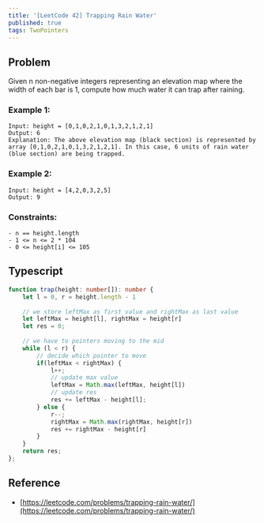 ```yaml
---
title: '[LeetCode 42] Trapping Rain Water'
published: true
tags: TwoPointers
---
```


## Problem

Given n non-negative integers representing an elevation map where the width of each bar is 1, compute how much water it can trap after raining.

### Example 1:

```
Input: height = [0,1,0,2,1,0,1,3,2,1,2,1]
Output: 6
Explanation: The above elevation map (black section) is represented by array [0,1,0,2,1,0,1,3,2,1,2,1]. In this case, 6 units of rain water (blue section) are being trapped.
```

### Example 2:

```
Input: height = [4,2,0,3,2,5]
Output: 9
```

### Constraints:

```
- n == height.length
- 1 <= n <= 2 * 104
- 0 <= height[i] <= 105
```

## Typescript

```typescript
function trap(height: number[]): number {
    let l = 0, r = height.length - 1
    
    // we store leftMax as first value and rightMax as last value
    let leftMax = height[l], rightMax = height[r]
    let res = 0;
    
    // we have to pointers moving to the mid
    while (l < r) {
        // decide which pointer to move
        if(leftMax < rightMax) {
            l++;
            // update max value
            leftMax = Math.max(leftMax, height[l])
            // update res
            res += leftMax - height[l];
        } else {
            r--;
            rightMax = Math.max(rightMax, height[r])
            res += rightMax - height[r]
        }
    }
    return res;
};
```

## Reference

- [https://leetcode.com/problems/trapping-rain-water/](https://leetcode.com/problems/trapping-rain-water/)